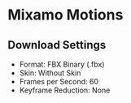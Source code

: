 # Mixamo Motions

## Download Settings

- Format: FBX Binary (.fbx)
- Skin: Without Skin
- Frames per Second: 60
- Keyframe Reduction: None
